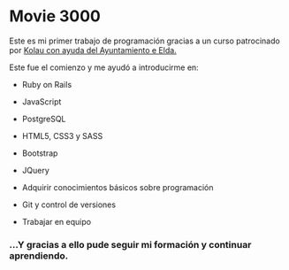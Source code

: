 # Movie 3000

Este es mi primer trabajo de programación gracias a un curso patrocinado por [Kolau con ayuda del Ayuntamiento e Elda.](https://www.noeresdeeldasino.com/2017/03/14/arranca-curso-la-consultora-silicon-valley-formara-siete-jovenes-eldenses-programacion-informatica.html)

Este fue el comienzo y me ayudó a introducirme en:

* Ruby on Rails

* JavaScript

* PostgreSQL

* HTML5, CSS3 y SASS

* Bootstrap

* JQuery

* Adquirir conocimientos básicos sobre programación

* Git y control de versiones

* Trabajar en equipo

### ...Y gracias a ello pude seguir mi formación y continuar aprendiendo.

